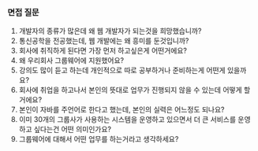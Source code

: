 ### 면접 질문

1. 개발자의 종류가 많은데 왜 웹 개발자가 되는것을 희망했습니까?
2. 통신공학을 전공했는데, 웹 개발에는 왜 흥미를 둔것입니까?
3. 회사에 취직하게 된다면 가장 먼저 하고싶은게 어떤거에요?
4. 왜 우리회사 그룹웨어에 지원했어요?
5. 강의도 많이 듣고 하는데 개인적으로 따로 공부하거나 준비하는게 어떤게 있을까요?
6. 회사에 취업을 하고나서 본인의 뜻대로 업무가 진행되지 않을 수 있는데 어떻게 할거에요?
7. 본인이 자바를 주언어로 한다고 했는데, 본인의 실력은 어느정도 되나요?
8. 이미 30개의 그룹사가 사용하는 시스템을 운영하고 있으면서 더 큰 서비스를 운영하고 싶다는건 어떤 의미인가요?
9. 그룹웨어에 대해서 어떤 업무를 하는거라고 생각하세요?

